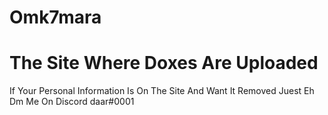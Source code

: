 # Omk7mara

# The Site Where Doxes Are Uploaded

If Your Personal Information Is On The Site And Want It Removed Juest Eh Dm Me On Discord daar#0001
